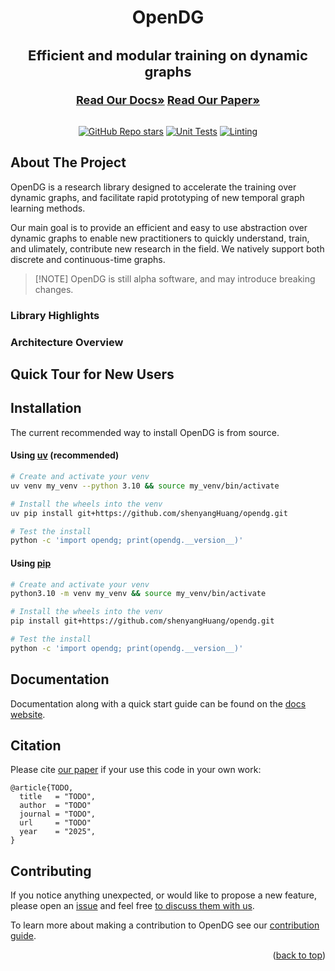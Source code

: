 <a id="readme-top"></a>

<div align="center">
<h1> OpenDG </h1>
<h3 style="font-size: 22px">Efficient and modular training on dynamic graphs</h3>
<a href="https://opendg.readthedocs.io/en/latest"/><strong style="font-size: 18px;">Read Our Docs»</strong></a>
<a href="https://github.com/shenyangHuang/opendg"/><strong style="font-size: 18px;">Read Our Paper»</strong></a>
<br/>
<br/>

[![GitHub Repo stars](https://img.shields.io/github/stars/shenyangHuang/opendg)](https://github.com/shenyangHuang/opendg/stargazers)
[![Unit Tests](https://github.com/shenyangHuang/opendg/actions/workflows/testing.yml/badge.svg)](https://github.com/shenyangHuang/opendg/actions/workflows/testing.yml)
[![Linting](https://github.com/shenyangHuang/opendg/actions/workflows/ruff.yml/badge.svg)](https://github.com/shenuangHuang/opendg/actions/workflows/ruff.yml)

</div>

## About The Project

OpenDG is a research library designed to accelerate the training over dynamic graphs, and facilitate rapid prototyping of new temporal graph learning methods.

Our main goal is to provide an efficient and easy to use abstraction over dynamic graphs to enable new practitioners to quickly understand, train, and ulimately, contribute new research in the field. We natively support both discrete and continuous-time graphs.

> \[!NOTE\]
> OpenDG is still alpha software, and may introduce breaking changes.

### Library Highlights

### Architecture Overview

## Quick Tour for New Users

## Installation

The current recommended way to install OpenDG is from source.

#### Using [uv](https://docs.astral.sh/uv/) (recommended)

```sh
# Create and activate your venv
uv venv my_venv --python 3.10 && source my_venv/bin/activate

# Install the wheels into the venv
uv pip install git+https://github.com/shenyangHuang/opendg.git

# Test the install
python -c 'import opendg; print(opendg.__version__)'
```

#### Using [pip](https://pip.pypa.io/en/stable/installation/)

```sh
# Create and activate your venv
python3.10 -m venv my_venv && source my_venv/bin/activate

# Install the wheels into the venv
pip install git+https://github.com/shenyangHuang/opendg.git

# Test the install
python -c 'import opendg; print(opendg.__version__)'
```

## Documentation

Documentation along with a quick start guide can be found on the [docs website](https://opendg.readthedocs.io/).

## Citation

Please cite [our paper](https://github.com/shenyangHuang/opendg) if your use this code in your own work:

```
@article{TODO,
  title   = "TODO",
  author  = "TODO"
  journal = "TODO",
  url     = "TODO"
  year    = "2025",
}
```

## Contributing

If you notice anything unexpected, or would like to propose a new feature, please open an [issue](https://github.com/shenyangHuang/opendg/issues) and feel free [to discuss them with us](https://github.com/shenyangHuang/opendg/discussions).

To learn more about making a contribution to OpenDG see our [contribution guide](./.github/CONTRIBUTING.md).

<p align="right">(<a href="#readme-top">back to top</a>)</p>
